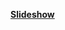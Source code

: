 **[Slideshow](https://docs.google.com/presentation/d/184TULpL7OpydApxdVbzmbG7cLHRqumVSQ77q6i2Bn1A/edit?usp=sharing)**
